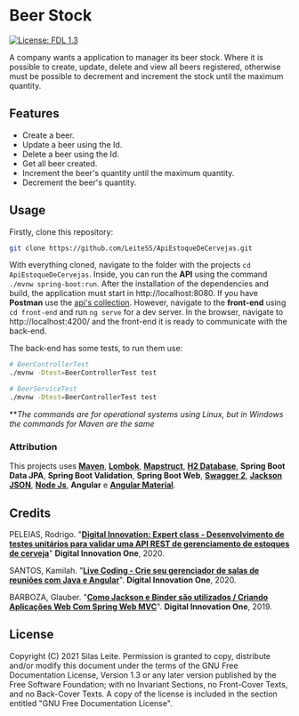 # Beer Stock

[![License: FDL 1.3](https://img.shields.io/badge/License-FDL%20v1.3-blue.svg)](https://www.gnu.org/licenses/fdl-1.3)

A company wants a application to manager its beer stock. Where it is possible to create, update, delete and view all beers registered, otherwise must be possible to decrement and increment the stock until the maximum quantity. 

## Features

- Create a beer.
- Update a beer using the Id.
- Delete a beer using the Id.
- Get all beer created. 
- Increment the beer's quantity until the maximum quantity.
- Decrement the beer's quantity.

## Usage

Firstly, clone this repository:

```bash
git clone https://github.com/LeiteSS/ApiEstoqueDeCervejas.git
```

With everything cloned, navigate to the folder with the projects `cd ApiEstoqueDeCervejas`. Inside, you can run the **API** using the command `./mvnw spring-boot:run`. After the installation of the dependencies and build, the application must start in http://localhost:8080. If you have **Postman** use the [api's collection](https://documenter.getpostman.com/view/14979428/TzJydFvx). However, navigate to the **front-end** using `cd front-end` and run `ng serve` for a dev server. In the browser, navigate to http://localhost:4200/ and the front-end it is ready to communicate with the back-end. 

The back-end has some tests, to run them use:

```bash
# BeerControllerTest
./mvnw -Dtest=BeerControllerTest test

# BeerServiceTest
./mvnw -Dtest=BeerControllerTest test
```

***The commands are for operational systems using Linux, but in Windows the commands for Maven are the same*

### Attribution

This projects uses [**Maven**](https://maven.apache.org/what-is-maven.html), [**Lombok**](https://projectlombok.org/), [**Mapstruct**](https://mapstruct.org/),  [**H2 Database**](https://www.h2database.com/html/main.html), **Spring Boot Data JPA**, **Spring Boot Validation**, **Spring Boot Web**, [**Swagger 2**](https://www.baeldung.com/swagger-2-documentation-for-spring-rest-api), [**Jackson JSON**](https://github.com/FasterXML/jackson), [**Node Js**](https://nodejs.org/en/docs/), **Angular** e [**Angular Material**](https://material.angular.io/).  

## Credits

PELEIAS, Rodrigo. "[**Digital Innovation: Expert class - Desenvolvimento de testes unitários para  validar uma API REST de gerenciamento de estoques de cerveja**](https://github.com/rpeleias/beer_api_digital_innovation_one)" **Digital Innovation One**, 2020.

SANTOS, Kamilah. "[**Live Coding - Crie seu gerenciador de salas de reuniões com Java e Angular**](https://github.com/Kamilahsantos/Client-Angular-Live-Coding-Dio)". **Digital Innovation One**, 2020.

BARBOZA, Glauber. "[**Como Jackson e Binder são utilizados / Criando Aplicações Web Com Spring Web MVC**](https://github.com/glauber-barboza/digitalinnovation-jackson)". **Digital Innovation One**, 2019.

## License

Copyright (C)  2021  Silas Leite.
Permission is granted to copy, distribute and/or modify this document under the terms of the GNU Free Documentation License, Version 1.3 or any later version published by the Free Software Foundation; with no Invariant Sections, no Front-Cover Texts, and no Back-Cover Texts. A copy of the license is included in the section entitled "GNU Free Documentation License".


